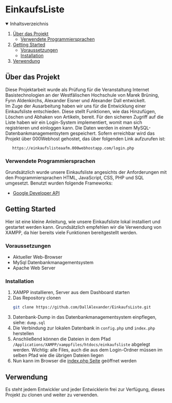 # EinkaufsListe

<!-- Inhaltsverzeichnis -->
<details open="open">
  <summary>Inhaltsverzeichnis</summary>
  <ol>
    <li>
      <a href="#über-das-projekt">Über das Projekt</a>
      <ul>
        <li><a href="###verwendete-programmiersprachen">Verwendete Programmiersprachen</a></li>
      </ul>
    </li>
    <li>
      <a href="#getting-started">Getting Started</a>
      <ul>
        <li><a href="#voraussetzungen">Voraussetzungen</a></li>
        <li><a href="#installation">Installation</a></li>
      </ul>
    </li>
    <li><a href="#Verwendung">Verwendung</a></li>
  </ol>
</details>


<!-- Über das Projekt -->
## Über das Projekt
Diese Projektarbeit wurde als Prüfung für die Veranstaltung Internet Basistechnologien an der Westfälischen Hochschule von Marek Brüning, Fynn Aldenkirchs, Alexander Eisner und Alexander Dall entwickelt.  
Im Zuge der Ausarbeitung haben wir uns für die Entwicklung einer Einkaufsliste entschieden. Diese stellt Funktionen, wie das Hinzufügen, Löschen und Abhaken von Artikeln, bereit. Für den sicheren Zugriff auf die Liste haben wir ein Login-System implementiert, womit man sich registrieren und einloggen kann. Die Daten werden in einem MySQL-Datenbankmanagementsytem gespeichert.
Sofern erreichbar wird das Projekt über 000Webhost gehostet, das über folgenden Link aufzurufen ist:
```
   https://einkaufslisteaafm.000webhostapp.com/login.php
   ```

### Verwendete Programmiersprachen
Grundsätzlich wurde unsere Einkaufsliste angesichts der Anforderungen mit den Programmiersprachen HTML, JavaScript, CSS, PHP und SQL umgesetzt. Benutzt wurden folgende Frameworks:
* [Google Developer API](https://developers.google.com/fonts/docs/developer_api/)

<!-- GETTING STARTED -->
## Getting Started

Hier ist eine kleine Anleitung, wie unsere Einkaufsliste lokal installiert und gestartet werden kann. Grundsätzlich empfehlen wir die Verwendung von XAMPP, da hier bereits viele Funktionen bereitgestellt werden.

### Voraussetzungen
* Aktueller Web-Browser
* MySql Datenbankmanagementsystem
* Apache Web Server

### Installation
1. XAMPP installieren, Server aus dem Dashboard starten
2. Das Repository clonen
    ```sh
   git clone https://github.com/DallAlexander/EinkaufsListe.git
   ```
3. Datenbank-Dump in das Datenbankmanagementsystem einpflegen, siehe: `dump.sql`
4. Die Verbindung zur lokalen Datenbank in `config.php` und `index.php` herstellen
5. Anschließend können die Dateien in dem Pfad `/Applications/XAMPP/xamppfiles/htdocs/einkaufsliste` abgelegt werden. Wichtig: alle Files, auch die aus dem Login-Ordner müssen im selben Pfad wie die übrigen Dateien liegen
6. Nun kann im Browser die [index.php Seite](localhost/einkaufsliste/index.php) geöffnet werden

## Verwendung
Es steht jedem Entwickler und jeder Entwicklerin frei zur Verfügung, dieses Projekt zu clonen und weiter zu verwenden.
